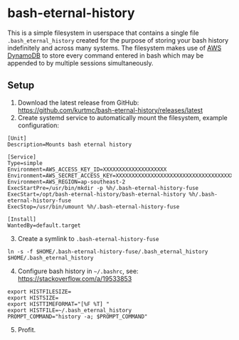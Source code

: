 # bash-eternal-history

This is a simple filesystem in userspace that contains a single file
`.bash_eternal_history` created for the purpose of storing your bash history
indefinitely and across many systems. The filesystem makes use of [AWS
DynamoDB](https://aws.amazon.com/dynamodb) to store every command entered in
bash which may be appended to by multiple sessions simultaneously.

## Setup

1. Download the latest release from GitHub: https://github.com/kurtmc/bash-eternal-history/releases/latest
2. Create systemd service to automatically mount the filesystem, example configuration:
```
[Unit]
Description=Mounts bash eternal history

[Service]
Type=simple
Environment=AWS_ACCESS_KEY_ID=XXXXXXXXXXXXXXXXXXXX
Environment=AWS_SECRET_ACCESS_KEY=XXXXXXXXXXXXXXXXXXXXXXXXXXXXXXXXXXXXXXXX
Environment=AWS_REGION=ap-southeast-2
ExecStartPre=/usr/bin/mkdir -p %h/.bash-eternal-history-fuse
ExecStart=/opt/bash-eternal-history/bash-eternal-history %h/.bash-eternal-history-fuse
ExecStop=/usr/bin/umount %h/.bash-eternal-history-fuse

[Install]
WantedBy=default.target
```
3. Create a symlink to `.bash-eternal-history-fuse`
```
ln -s -f $HOME/.bash-eternal-history-fuse/.bash_eternal_history $HOME/.bash_eternal_history
```
4. Configure bash history in `~/.bashrc`, see: https://stackoverflow.com/a/19533853
```
export HISTFILESIZE=
export HISTSIZE=
export HISTTIMEFORMAT="[%F %T] "
export HISTFILE=~/.bash_eternal_history
PROMPT_COMMAND="history -a; $PROMPT_COMMAND"
```

5. Profit.
